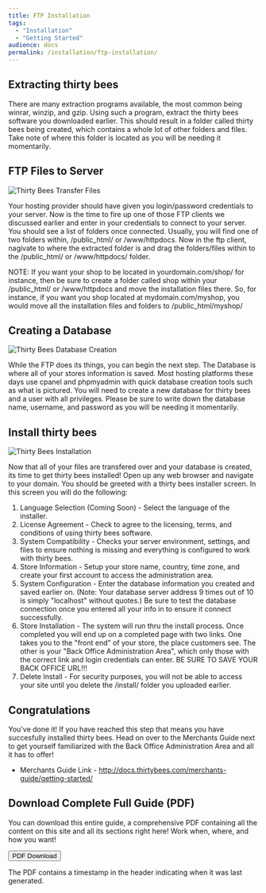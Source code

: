 ```yaml
---
title: FTP Installation
tags:
  - "Installation"
  - "Getting Started"
audience: docs
permalink: /installation/ftp-installation/
---
```


## Extracting thirty bees

There are many extraction programs available, the most common being winrar, winzip, and gzip.  Using such a program, extract the thirty bees software you downloaded earlier.  This should result in a folder called thirty bees being created, which contains a whole lot of other folders and files.  Take note of where this folder is located as you will be needing it momentarily.

## FTP Files to Server
![Thirty Bees Transfer Files]({{base}}/thirtybees/images/installation/installation-ftp_installation-transfer_files.jpg  "Thirty Bees Transfer Files")

Your hosting provider should have given you login/password credentials to your server.  Now is the time to fire up one of those FTP clients we discussed earlier and enter in your credentials to connect to your server.  You should see a list of folders once connected.  Usually, you will find one of two folders within, /public_html/ or /www/httpdocs.  Now in the ftp client, nagivate to where the extracted folder is and drag the folders/files within to the /public_html/ or /www/httpdocs/ folder.

NOTE: If you want your shop to be located in yourdomain.com/shop/ for instance, then be sure to create a folder called shop within your /public_html/ or /www/httpdocs and move the installation files there.  So, for instance, if you want you shop located at mydomain.com/myshop, you would move all the installation files and folders to /public_html/myshop/

## Creating a Database
![Thirty Bees Database Creation]({{base}}/thirtybees/images/installation/installation-ftp_installation-db_creation.jpg  "Thirty Bees Database Creation")

While the FTP does its things, you can begin the next step.  The Database is where all of your stores information is saved.  Most hosting platforms these days use cpanel and phpmyadmin with quick database creation tools such as what is pictured.  You will need to create a new database for thirty bees and a user with all privileges.  Please be sure to write down the database name, username, and password as you will be needing it momentarily.

## Install thirty bees
![Thirty Bees Installation]({{base}}/thirtybees/images/installation/installation-ftp_installation-thirtybees_installer.jpg  "Thirty Bees Installation")

Now that all of your files are transfered over and your database is created, its time to get thirty bees installed!  Open up any web browser and navigate to your domain.  You should be greeted with a thirty bees installer screen.  In this screen you will do the following:

1. Language Selection (Coming Soon) - Select the language of the installer.
2. License Agreement - Check to agree to the licensing, terms, and conditions of using thirty bees software.
3. System Compatibility - Checks your server environment, settings, and files to ensure nothing is missing and everything is configured to work with thirty bees.
4. Store Information - Setup your store name, country, time zone, and create your first account to access the administration area.
5. System Configuration - Enter the database information you created and saved earlier on. (Note: Your database server address 9 times out of 10 is simply "localhost" without quotes.)  Be sure to test the database connection once you entered all your info in to ensure it connect successfully.
6. Store Installation - The system will run thru the install process.  Once completed you will end up on a completed page with two links.  One takes you to the "front end" of your store, the place customers see.  The other is your "Back Office Administration Area", which only those with the correct link and login credentials can enter.  BE SURE TO SAVE YOUR BACK OFFICE URL!!!
7. Delete Install - For security purposes, you will not be able to access your site until you delete the /install/ folder you uploaded earlier. 

## Congratulations

You've done it!  If you have reached this step that means you have succesfully installed thirty bees.   Head on over to the Merchants Guide next to get yourself familiarized with the Back Office Administration Area and all it has to offer!

* Merchants Guide Link - http://docs.thirtybees.com/merchants-guide/getting-started/

## Download Complete Full Guide (PDF)

You can download this entire guide, a comprehensive PDF containing all the content on this site and all its sections right here!  Work when, where, and how you want!

<a target="_blank" class="noCrossRef" href="{{base}}/thirtybees/pdf/thirtybees_devdocs.pdf"><button type="button" class="btn btn-default" aria-label="Left Align"><span class="glyphicon glyphicon-download-alt" aria-hidden="true"></span> PDF Download</button></a>

The PDF contains a timestamp in the header indicating when it was last generated. 
